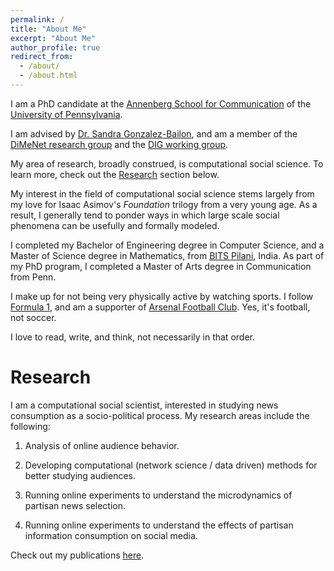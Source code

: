 ```yaml
---
permalink: /
title: "About Me"
excerpt: "About Me"
author_profile: true
redirect_from: 
  - /about/
  - /about.html
---
```


I am a PhD candidate at the [Annenberg School for Communication]("https://www.asc.upenn.edu") of the [University of Pennsylvania]("http://www.upenn.edu").

I am advised by [Dr. Sandra Gonzalez-Bailon](https://www.asc.upenn.edu/node/648), and am a member of the [DiMeNet research group](http://dimenet.asc.upenn.edu/") and the [DIG working group]("https://www.asc.upenn.edu/research/working-groups/democracy-information-group").

My area of research, broadly construed, is computational social science. To learn more, check out the [Research](./research) section below.

My interest in the field of computational social science stems largely from my love for Isaac Asimov's *Foundation* trilogy from a very young age. As a result, I generally tend to ponder ways in which large scale social phenomena can be usefully and formally modeled.

I completed my Bachelor of Engineering degree in Computer Science, and a Master of Science degree in Mathematics, from [BITS Pilani]("https://www.bits-pilani.ac.in/"), India. As part of my PhD program, I completed a Master of Arts degree in Communication from Penn.

I make up for not being very physically active by watching sports. I follow  [Formula 1]("http://formula1.com/"), and am a supporter of [Arsenal Football Club]("https://www.arsenal.com/"). Yes, it's football, not soccer.

I love to read, write, and think, not necessarily in that order.

# Research

I am a computational social scientist, interested in studying news consumption as a socio-political process. My research areas include the following:

1. Analysis of online audience behavior.

2. Developing computational (network science / data driven) methods for better studying audiences.

3. Running online experiments to understand the microdynamics of partisan news selection.

4. Running online experiments to understand the effects of partisan information consumption on social media.

Check out my publications [here]("./publications").
